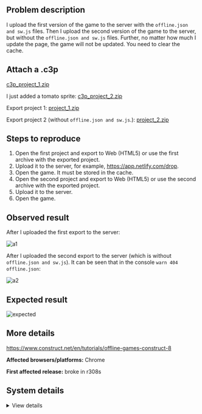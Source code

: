 ## Problem description

I upload the first version of the game to the server with the `offline.json and sw.js` files. Then I upload the second version of the game to the server, but without the `offline.json and sw.js` files. Further, no matter how much I update the page, the game will not be updated. You need to clear the cache.

## Attach a .c3p

[c3p_project_1.zip](https://github.com/WilsonPercival/WilsonPercival/files/9481723/c3p_project_1.zip)

I just added a tomato sprite: [c3p_project_2.zip](https://github.com/WilsonPercival/WilsonPercival/files/9481724/c3p_project_2.zip)

Export project 1: [project_1.zip](https://github.com/WilsonPercival/WilsonPercival/files/9481725/project_1.zip)

Export project 2 (without `offline.json and sw.js`.): [project_2.zip](https://github.com/WilsonPercival/WilsonPercival/files/9481804/project_2.zip)

## Steps to reproduce

1. Open the first project and export to Web (HTML5) or use the first archive with the exported project.
2. Upload it to the server, for example, https://app.netlify.com/drop.
3. Open the game. It must be stored in the cache.
4. Open the second project and export to Web (HTML5) or use the second archive with the exported project.
5. Upload it to the server.
6. Open the game.

## Observed result

After I uploaded the first export to the server:

![a1](https://user-images.githubusercontent.com/91274932/188256194-09c81089-cf7a-445d-8da0-19366a6b207d.png)

After I uploaded the second export to the server (which is without `offline.json and sw.js`). It can be seen that in the console `warn 404 offline.json`:

![a2](https://user-images.githubusercontent.com/91274932/188256198-01ae20f9-4763-4227-8e71-81918bf7136e.png)

## Expected result

![expected](https://user-images.githubusercontent.com/91274932/188256201-136f5dd3-4769-4a70-86ef-d0c210d0565b.png)

## More details

https://www.construct.net/en/tutorials/offline-games-construct-8

**Affected browsers/platforms:** Chrome

**First affected release:** broke in r308s

## System details

<details><summary>View details</summary>

Platform information
Product: Construct 3 r308 (stable)
Browser: Chrome 105.0.5195.54
Browser engine: Chromium
Context: browser
Operating system: Windows NT 0.1.0
Device type: desktop
Device pixel ratio: 1
Logical CPU cores: 2
Approx. device memory: 4 GB
User agent: Mozilla/5.0 (Windows NT 6.1; Win64; x64) AppleWebKit/537.36 (KHTML, like Gecko) Chrome/105.0.0.0 Safari/537.36
Language setting: en-US

Local storage
Storage quota (approx): 59 gb
Storage usage (approx): 718 mb (1.2%)
Persistant storage: No

Browser support notes
This list contains missing features that are not required, but could improve performance or user experience if supported.

UI effects are disabled in settings.
WebGL 2+ is not supported. Rendering quality and features may be affected.
WebGL information
Version string: WebGL 1.0 (OpenGL ES 2.0 Chromium)
Numeric version: 1
Supports NPOT textures: partial
Supports GPU profiling: no
Supports highp precision: yes
Vendor: Google Inc. (Intel)
Renderer: ANGLE (Intel, Intel(R) HD Graphics Direct3D9Ex vs_3_0 ps_3_0, igdumdim64.dll)
Major performance caveat: no
Maximum texture size: 8192
Point size range: 1 to 256
Extensions:

ANGLE_instanced_arrays
EXT_blend_minmax
EXT_color_buffer_half_float
EXT_float_blend
EXT_frag_depth
EXT_shader_texture_lod
EXT_texture_filter_anisotropic
EXT_sRGB
KHR_parallel_shader_compile
OES_element_index_uint
OES_fbo_render_mipmap
OES_standard_derivatives
OES_texture_float
OES_texture_float_linear
OES_texture_half_float
OES_texture_half_float_linear
OES_vertex_array_object
WEBGL_color_buffer_float
WEBGL_compressed_texture_s3tc
WEBGL_compressed_texture_s3tc_srgb
WEBGL_debug_renderer_info
WEBGL_debug_shaders
WEBGL_depth_texture
WEBGL_lose_context
WEBGL_multi_draw
Audio information
System sample rate: 48000 Hz
Output channels: 2
Output interpretation: speakers
Supported decode formats:

WebM Opus (audio/webm; codecs=opus)
Ogg Opus (audio/ogg; codecs=opus)
WebM Vorbis (audio/webm; codecs=vorbis)
Ogg Vorbis (audio/ogg; codecs=vorbis)
MPEG-4 AAC (audio/mp4; codecs=mp4a.40.5)
MP3 (audio/mpeg)
FLAC (audio/flac)
PCM WAV (audio/wav; codecs=1)
Supported encode formats:

WebM Opus (audio/webm; codecs=opus)
Video information
Supported decode formats:

WebM AV1 (video/webm; codecs=av01.0.00M.08)
MP4 AV1 (video/mp4; codecs=av01.0.00M.08)
WebM VP9 (video/webm; codecs=vp9)
WebM VP8 (video/webm; codecs=vp8)
Ogg Theora (video/ogg; codecs=theora)
H.264 (video/mp4; codecs=avc1.42E01E)
Supported encode formats:

WebM VP9 (video/webm; codecs=vp9)
WebM VP8 (video/webm; codecs=vp8)

</details>
